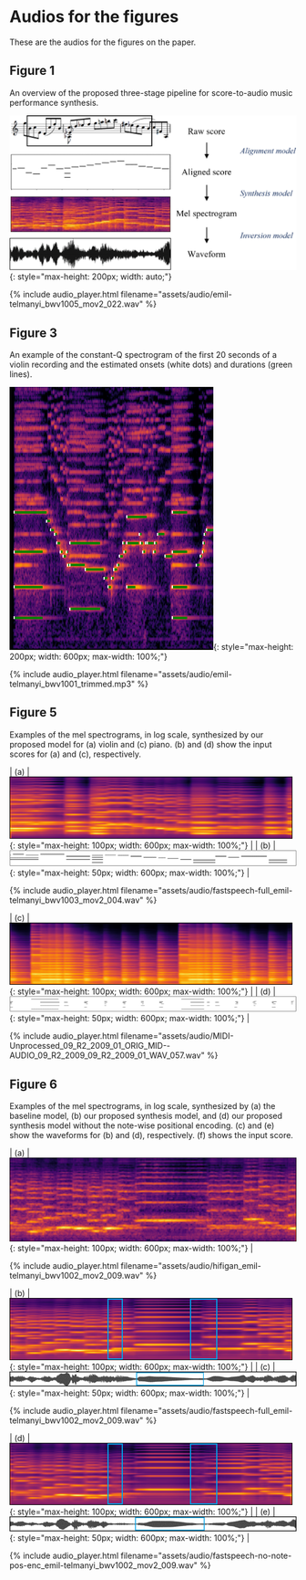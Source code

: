 # Audios for the figures

These are the audios for the figures on the paper.

## Figure 1

An overview of the proposed three-stage pipeline for score-to-audio music performance synthesis.

![overview](assets/images/overview.png){: style="max-height: 200px; width: auto;"}

{% include audio_player.html filename="assets/audio/emil-telmanyi_bwv1005_mov2_022.wav" %}

## Figure 3

An example of the constant-Q spectrogram of the first 20 seconds of a violin recording and the estimated onsets (white dots) and durations (green lines).

![alignment](assets/images/alignment.png){: style="max-height: 200px; width: 600px; max-width: 100%;"}

{% include audio_player.html filename="assets/audio/emil-telmanyi_bwv1001_trimmed.mp3" %}

## Figure 5

Examples of the mel spectrograms, in log scale, synthesized by our proposed model for (a) violin and (c) piano. (b) and (d) show the input scores for (a) and (c), respectively.

| (a) | ![synth-poly-violin](assets/images/synth-poly-violin.png){: style="max-height: 100px; width: 600px; max-width: 100%;"} |
| (b) | ![synth-poly-violin-input](assets/images/synth-poly-violin-input.png){: style="max-height: 50px; width: 600px; max-width: 100%;"} |

{% include audio_player.html filename="assets/audio/fastspeech-full_emil-telmanyi_bwv1003_mov2_004.wav" %}

| (c) | ![synth-poly-piano](assets/images/synth-poly-piano.png){: style="max-height: 100px; width: 600px; max-width: 100%;"} |
| (d) | ![synth-poly-piano-input](assets/images/synth-poly-piano-input.png){: style="max-height: 50px; width: 600px; max-width: 100%;"} |

{% include audio_player.html filename="assets/audio/MIDI-Unprocessed_09_R2_2009_01_ORIG_MID--AUDIO_09_R2_2009_09_R2_2009_01_WAV_057.wav" %}

## Figure 6

Examples of the mel spectrograms, in log scale, synthesized by (a) the baseline model, (b) our proposed synthesis model, and (d) our proposed synthesis model without the note-wise positional encoding. (c) and (e) show the waveforms for (b) and (d), respectively. (f) shows the input score.

| (a) | ![synth-comparison-baseline](assets/images/synth-comparison-baseline.png){: style="max-height: 100px; width: 600px; max-width: 100%;"} |

{% include audio_player.html filename="assets/audio/hifigan_emil-telmanyi_bwv1002_mov2_009.wav" %}

| (b) | ![synth-comparison](assets/images/synth-comparison-highlighted.png){: style="max-height: 100px; width: 600px; max-width: 100%;"} |
| (c) | ![synth-comparison-waveform](assets/images/synth-comparison-waveform-highlighted.png){: style="max-height: 50px; width: 600px; max-width: 100%;"} |

{% include audio_player.html filename="assets/audio/fastspeech-full_emil-telmanyi_bwv1002_mov2_009.wav" %}

| (d) | ![synth-comparison](assets/images/synth-comparison-no-npe-highlighted.png){: style="max-height: 100px; width: 600px; max-width: 100%;"} |
| (e) | ![synth-comparison-waveform](assets/images/synth-comparison-no-npe-waveform-highlighted.png){: style="max-height: 50px; width: 600px; max-width: 100%;"} |

{% include audio_player.html filename="assets/audio/fastspeech-no-note-pos-enc_emil-telmanyi_bwv1002_mov2_009.wav" %}
